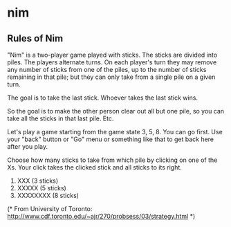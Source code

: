 # nim

## Rules of Nim

"Nim" is a two-player game played with sticks. The sticks are divided into piles.
The players alternate turns. On each player's turn they may remove any number of
sticks from one of the piles, up to the number of sticks remaining in that pile;
but they can only take from a single pile on a given turn.

The goal is to take the last stick. Whoever takes the last stick wins.

So the goal is to make the other person clear out all but one pile, so you can
take all the sticks in that last pile. Etc.

Let's play a game starting from the game state 3, 5, 8. You can go first.
Use your "back" button or "Go" menu or something like that to get back here after
you play.

Choose how many sticks to take from which pile by clicking on one of the Xs. Your
click takes the clicked stick and all sticks to its right.

 1. XXX      (3 sticks)
 2. XXXXX    (5 sticks)
 3. XXXXXXXX (8 sticks)

(* From University of Toronto: http://www.cdf.toronto.edu/~ajr/270/probsess/03/strategy.html *)
